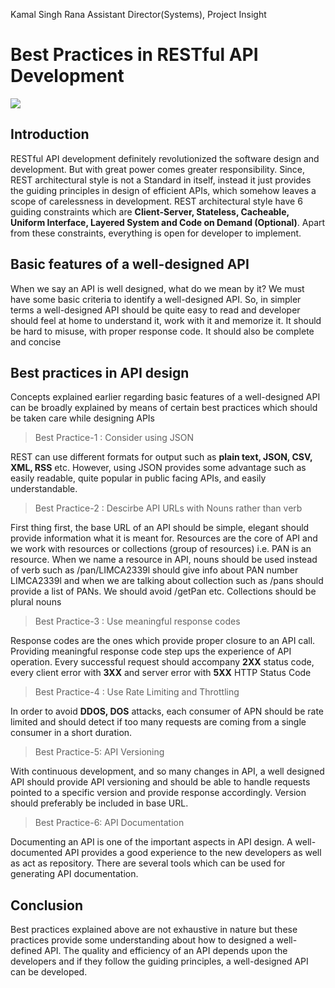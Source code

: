 Kamal Singh Rana
Assistant Director(Systems), Project Insight

Best Practices in RESTful API Development
========================
![](https://cdn.tiempodev.com/wp-content/uploads/2020/07/28055436/api-design-best-practices-01.jpg)



Introduction
-------------
RESTful API development definitely revolutionized the software design and development. But with great power comes greater responsibility. Since, REST architectural style is not a Standard in itself, instead it just provides the guiding principles in design of efficient APIs, which somehow leaves a scope of carelessness in development. REST architectural style have 6 guiding constraints which are **Client-Server, Stateless, Cacheable, Uniform Interface, Layered System and Code on Demand (Optional)**. Apart from these constraints, everything is open for developer to implement.

Basic features of a well-designed API
-------------
When we say an API is well designed, what do we mean by it? We must have some basic criteria to identify a well-designed API. So, in simpler terms a well-designed API should be quite easy to read and developer should feel at home to understand it, work with it and memorize it. It should be hard to misuse, with proper response code. It should also be complete and concise

Best practices in API design
-------------
Concepts explained earlier regarding basic features of a well-designed API can be broadly explained by means of certain best practices which should be taken care while designing APIs

>Best Practice-1 : Consider using JSON

REST can use different formats for output such as **plain text, JSON, CSV, XML, RSS** etc. However, using JSON provides some advantage such as easily readable, quite popular in public facing APIs, and easily understandable.

>Best Practice-2 : Descirbe API URLs with Nouns rather than verb

First thing first, the base URL of an API should be simple, elegant should provide information what it is meant for. Resources are the core of API and we work with resources or collections (group of resources) i.e. PAN is an resource. When we name a resource in API, nouns should be used instead of verb such as /pan/LIMCA2339l should give info about PAN number LIMCA2339l and when we are talking about collection such as /pans should provide a list of PANs. We should avoid /getPan etc. Collections should be plural nouns

>Best Practice-3 : Use meaningful response codes

Response codes are the ones which provide proper closure to an API call. Providing meaningful response code step ups the experience of API operation. Every successful request should accompany **2XX** status code, every client error with **3XX** and server error with **5XX** HTTP Status Code

>Best Practice-4 : Use Rate Limiting and Throttling

In order to avoid **DDOS, DOS** attacks, each consumer of APN should be rate limited and should detect if too many requests are coming from a single consumer in a short duration.


>Best Practice-5: API Versioning

With continuous development, and so many changes in API, a well designed API should provide API versioning and should be able to handle requests pointed to a specific version and provide response accordingly. Version should preferably be included in base URL. 



>Best Practice-6: API Documentation

Documenting an API is one of the important aspects in API design. A well-documented API provides a good experience to the new developers as well as act as repository. There are several tools which can be used for generating API documentation.



Conclusion
---------
Best practices explained above are not exhaustive in nature but these practices provide some understanding about how to designed a well-defined API. The quality and efficiency of an API depends upon the developers and if they follow the guiding principles, a well-designed API can be developed.







